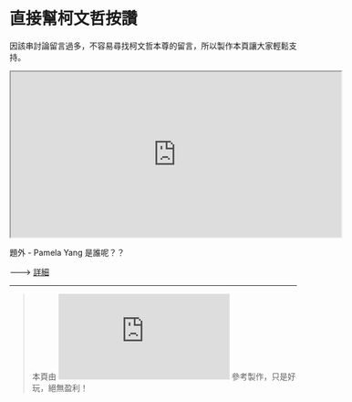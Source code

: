 # 直接幫柯文哲按讚
<p>因該串討論留言過多，不容易尋找柯文哲本尊的留言，所以製作本頁讓大家輕鬆支持。</p>
<iframe src="https://www.facebook.com/plugins/comment_embed.php?href=https%3A%2F%2Fwww.facebook.com%2FDoctorKoWJ%2Fposts%2F1100269360075043%3Fcomment_id%3D344789552615680%26reply_comment_id%3D2018279608454135&include_parent=true" width="580" height="290"></iframe>

<p>題外 -  Pamela Yang 是誰呢？？ </p>
---> <a href="https://www.facebook.com/NO.KMT.KMT.NO/posts/836783916489244">詳細</a>
 

---
> 本頁由 ![陳姓鄉民](https://www.facebook.com/permalink.php?story_fbid=10211869006698036&id=1156822568&notif_t=like&notif_id=1503309384149055) 參考製作，只是好玩，絕無盈利！